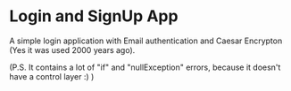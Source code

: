 # Login and SignUp App

A simple login application with Email authentication and Caesar Encrypton (Yes it was used 2000 years ago).

(P.S. It contains a lot of "if" and "nullException" errors, because it doesn't have a control layer :) ) 
